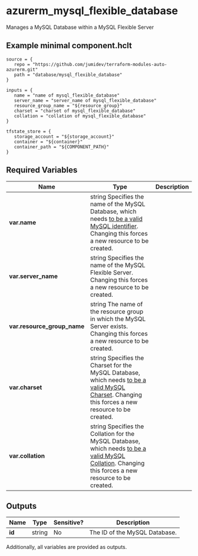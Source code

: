 # azurerm_mysql_flexible_database

Manages a MySQL Database within a MySQL Flexible Server

## Example minimal component.hclt

```hcl
source = {
   repo = "https://github.com/jumidev/terraform-modules-auto-azurerm.git" 
   path = "database/mysql_flexible_database" 
}

inputs = {
   name = "name of mysql_flexible_database" 
   server_name = "server_name of mysql_flexible_database" 
   resource_group_name = "${resource_group}" 
   charset = "charset of mysql_flexible_database" 
   collation = "collation of mysql_flexible_database" 
}

tfstate_store = {
   storage_account = "${storage_account}" 
   container = "${container}" 
   container_path = "${COMPONENT_PATH}" 
}

```

## Required Variables

| Name | Type |  Description |
| ---- | --------- |  ----------- |
| **var.name** | string  Specifies the name of the MySQL Database, which needs [to be a valid MySQL identifier](https://dev.mysql.com/doc/refman/5.7/en/identifiers.html). Changing this forces a new resource to be created. | 
| **var.server_name** | string  Specifies the name of the MySQL Flexible Server. Changing this forces a new resource to be created. | 
| **var.resource_group_name** | string  The name of the resource group in which the MySQL Server exists. Changing this forces a new resource to be created. | 
| **var.charset** | string  Specifies the Charset for the MySQL Database, which needs [to be a valid MySQL Charset](https://dev.mysql.com/doc/refman/5.7/en/charset-charsets.html). Changing this forces a new resource to be created. | 
| **var.collation** | string  Specifies the Collation for the MySQL Database, which needs [to be a valid MySQL Collation](https://dev.mysql.com/doc/refman/5.7/en/charset-mysql.html). Changing this forces a new resource to be created. | 



## Outputs

| Name | Type | Sensitive? | Description |
| ---- | ---- | --------- | --------- |
| **id** | string | No  | The ID of the MySQL Database. | 

Additionally, all variables are provided as outputs.
